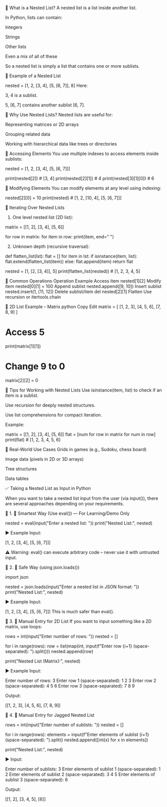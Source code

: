 🔹 What is a Nested List?
A nested list is a list inside another list.

In Python, lists can contain:

Integers

Strings

Other lists

Even a mix of all of these

So a nested list is simply a list that contains one or more sublists.

🔹 Example of a Nested List

nested = [1, 2, [3, 4], [5, [6, 7]], 8]
Here:

3, 4 is a sublist.

5, [6, 7] contains another sublist [6, 7].

🔹 Why Use Nested Lists?
Nested lists are useful for:

Representing matrices or 2D arrays

Grouping related data

Working with hierarchical data like trees or directories

🔹 Accessing Elements
You use multiple indexes to access elements inside sublists:

nested = [1, 2, [3, 4], [5, [6, 7]]]

print(nested[2])        # [3, 4]
print(nested[2][1])     # 4
print(nested[3][1][0])  # 6

🔹 Modifying Elements
You can modify elements at any level using indexing:

nested[2][0] = 10
print(nested)  # [1, 2, [10, 4], [5, [6, 7]]]

🔹 Iterating Over Nested Lists
1. One level nested list (2D list):

matrix = [[1, 2], [3, 4], [5, 6]]

for row in matrix:
    for item in row:
        print(item, end=" ")

2. Unknown depth (recursive traversal):

def flatten_list(lst):
    flat = []
    for item in lst:
        if isinstance(item, list):
            flat.extend(flatten_list(item))
        else:
            flat.append(item)
    return flat

nested = [1, [2, [3, 4]], 5]
print(flatten_list(nested))  # [1, 2, 3, 4, 5]

🔹 Common Operations
Operation	Example
Access item	nested[1][2]
Modify item	nested[0][1] = 100
Append sublist	nested.append([9, 10])
Insert sublist	nested.insert(1, [11, 12])
Delete sublist/item	del nested[2][1]
Flatten	Use recursion or itertools.chain

🔹 2D List Example – Matrix
python
Copy
Edit
matrix = [
    [1, 2, 3],
    [4, 5, 6],
    [7, 8, 9]
]

# Access 5
print(matrix[1][1])

# Change 9 to 0
matrix[2][2] = 0

🔹 Tips for Working with Nested Lists
Use isinstance(item, list) to check if an item is a sublist.

Use recursion for deeply nested structures.

Use list comprehensions for compact iteration.

Example:

matrix = [[1, 2], [3, 4], [5, 6]]
flat = [num for row in matrix for num in row]
print(flat)  # [1, 2, 3, 4, 5, 6]

🔹 Real-World Use Cases
Grids in games (e.g., Sudoku, chess board)

Image data (pixels in 2D or 3D arrays)

Tree structures

Data tables


✅ Taking a Nested List as Input in Python

When you want to take a nested list input from the user (via input()), there are several approaches depending on your requirements.

🔹 1. 🧠 Smartest Way (Use eval()) — For Learning/Demo Only

nested = eval(input("Enter a nested list: "))
print("Nested List:", nested)

▶ Example Input:

[1, 2, [3, 4], [5, [6, 7]]]

⚠️ Warning:
eval() can execute arbitrary code – never use it with untrusted input.

🔹 2. 🔐 Safe Way (using json.loads())

import json

nested = json.loads(input("Enter a nested list in JSON format: "))
print("Nested List:", nested)

▶ Example Input:

[1, 2, [3, 4], [5, [6, 7]]]
This is much safer than eval().

🔹 3. 🔁 Manual Entry for 2D List
If you want to input something like a 2D matrix, use loops:


rows = int(input("Enter number of rows: "))
nested = []

for i in range(rows):
    row = list(map(int, input(f"Enter row {i+1} (space-separated): ").split()))
    nested.append(row)

print("Nested List (Matrix):", nested)

▶ Example Input:

Enter number of rows: 3
Enter row 1 (space-separated): 1 2 3
Enter row 2 (space-separated): 4 5 6
Enter row 3 (space-separated): 7 8 9

Output:

[[1, 2, 3], [4, 5, 6], [7, 8, 9]]

🔹 4. 🔁 Manual Entry for Jagged Nested List

rows = int(input("Enter number of sublists: "))
nested = []

for i in range(rows):
    elements = input(f"Enter elements of sublist {i+1} (space-separated): ").split()
    nested.append([int(x) for x in elements])

print("Nested List:", nested)

▶ Input:

Enter number of sublists: 3
Enter elements of sublist 1 (space-separated): 1 2
Enter elements of sublist 2 (space-separated): 3 4 5
Enter elements of sublist 3 (space-separated): 6

Output:

[[1, 2], [3, 4, 5], [6]]












